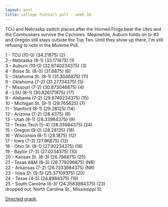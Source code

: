 ```yaml
---
layout: post
title: college football poll - week 10
---
```


TCU and Nebraska switch places after the Horned Frogs beat the Utes and the Cornhuskers survive the Cyclones. Meanwhile, Auburn holds on to \#3 and Oregon still stays outside the Top Ten. Until they show up there, I'm still refusing to vote in the Mumme Poll.

<p/>
1 - TCU (10-0) (34.21875) (2) <br/>
2 - Nebraska (8-1) (33.171875) (1) <br/>
3 - Auburn (10-0) (32.8740234375) (3) <br/>
4 - Boise St. (8-0) (31.6875) (6) <br/>
5 - Oklahoma St. (8-1) (31.3046875) (11) <br/>
6 - Oklahoma (7-2) (31.27734375) (5) <br/>
7 - Missouri (7-2) (30.873046875) (4) <br/>
8 - LSU (8-1) (30.826171875) (17) <br/>
9 - Alabama (7-2) (29.8740234375) (15) <br/>
10 - Michigan St. (9-1) (29.765625) (7) <br/>
11 - Stanford (8-1) (29.28125) (14) <br/>
12 - Arizona (7-2) (28.4375) (8) <br/>
13 - Utah (8-1) (28.33984375) (9) <br/>
13 - Texas Tech (5-4) (28.33984375) (24) <br/>
15 - Oregon (9-0) (28.28125) (18) <br/>
16 - Wisconsin (8-1) (28.1875) (12) <br/>
17 - Iowa (7-2) (27.96875) (13) <br/>
18 - Ohio St. (8-1) (27.90234375) (16) <br/>
19 - Baylor (7-3) (27.0234375) (10) <br/>
20 - Kansas St. (6-3) (26.796875) (25) <br/>
21 - Texas A&M (6-3) (26.779296875) (NR) <br/>
22 - Arkansas (7-2) (26.7333984375) (NR) <br/>
23 - Iowa St. (5-5) (25.37109375) (20) <br/>
24 - Texas (4-5) (24.8984375) (19) <br/>
25 - South Carolina (6-3) (24.3583984375) (23) <br/>
dropped out: North Carolina St., Mississippi St.

<p/>
<a href="http://img571.imageshack.us/img571/2804/footballf.jpg">Directed graph</a>.
